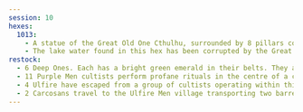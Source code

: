 ```yaml
---
session: 10
hexes: 
  1013:
    - A statue of the Great Old One Cthulhu, surrounded by 8 pillars covered in the runes of the long dead Snake Men.
    - The lake water found in this hex has been corrupted by the Great Old One Cthulhu. In addition to quenching ones thirst, it is a powerful hallucinogen.  
restock:
  - 6 Deep Ones. Each has a bright green emerald in their belts. They are all armed with tridents, built out of the bones and teeth of the large fish found in the lake in this hex.
  - 11 Purple Men cultists perform profane rituals in the centre of a circle of pillars covered in the runes of the long dead Snake Men.
  - 4 Ulfire have escaped from a group of cultists operating within this hex.
  - 2 Carcosans travel to the Ulfire Men village transporting two barrels of lake water they hope to sell for a small profit.
---
```

